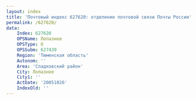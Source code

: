 ```yaml
---
layout: index
title: 'Почтовый индекс 627620: отделение почтовой связи Почты России'
permalink: /627620/
data:
    Index: 627620
    OPSName: Лопазное
    OPSType: О
    OPSSubm: 627439
    Region: 'Тюменская область'
    Autonom: ''
    Area: 'Сладковский район'
    City: Лопазное
    City1: ''
    ActDate: '20051026'
    IndexOld: ''
---
```

